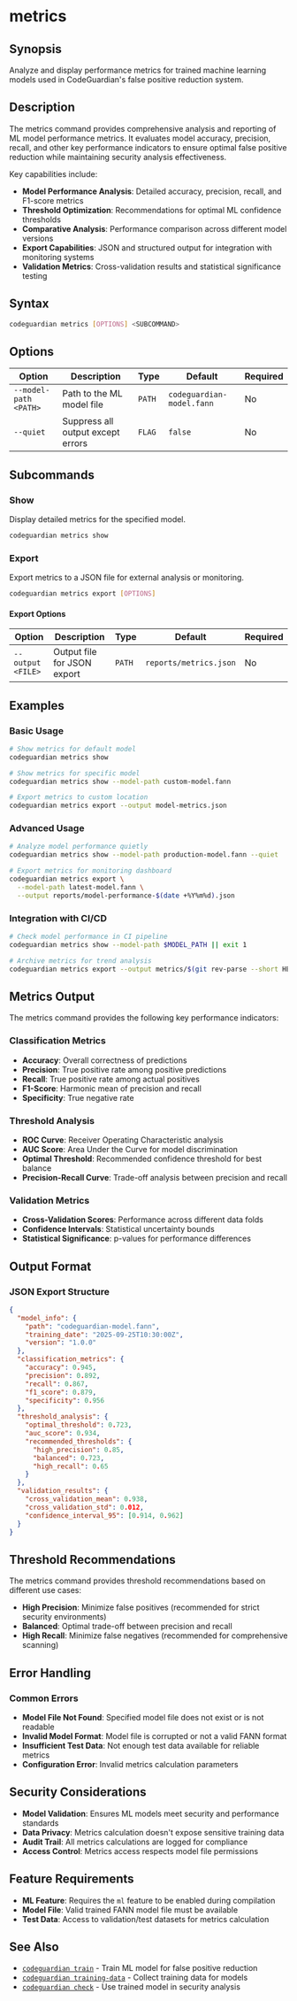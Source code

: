 # metrics

## Synopsis
Analyze and display performance metrics for trained machine learning models used in CodeGuardian's false positive reduction system.

## Description
The metrics command provides comprehensive analysis and reporting of ML model performance metrics. It evaluates model accuracy, precision, recall, and other key performance indicators to ensure optimal false positive reduction while maintaining security analysis effectiveness.

Key capabilities include:
- **Model Performance Analysis**: Detailed accuracy, precision, recall, and F1-score metrics
- **Threshold Optimization**: Recommendations for optimal ML confidence thresholds
- **Comparative Analysis**: Performance comparison across different model versions
- **Export Capabilities**: JSON and structured output for integration with monitoring systems
- **Validation Metrics**: Cross-validation results and statistical significance testing

## Syntax
```bash
codeguardian metrics [OPTIONS] <SUBCOMMAND>
```

## Options
| Option | Description | Type | Default | Required |
|--------|-------------|------|---------|----------|
| `--model-path <PATH>` | Path to the ML model file | `PATH` | `codeguardian-model.fann` | No |
| `--quiet` | Suppress all output except errors | `FLAG` | `false` | No |

## Subcommands

### Show
Display detailed metrics for the specified model.

```bash
codeguardian metrics show
```

### Export
Export metrics to a JSON file for external analysis or monitoring.

```bash
codeguardian metrics export [OPTIONS]
```

#### Export Options
| Option | Description | Type | Default | Required |
|--------|-------------|------|---------|----------|
| `--output <FILE>` | Output file for JSON export | `PATH` | `reports/metrics.json` | No |

## Examples

### Basic Usage
```bash
# Show metrics for default model
codeguardian metrics show

# Show metrics for specific model
codeguardian metrics show --model-path custom-model.fann

# Export metrics to custom location
codeguardian metrics export --output model-metrics.json
```

### Advanced Usage
```bash
# Analyze model performance quietly
codeguardian metrics show --model-path production-model.fann --quiet

# Export metrics for monitoring dashboard
codeguardian metrics export \
  --model-path latest-model.fann \
  --output reports/model-performance-$(date +%Y%m%d).json
```

### Integration with CI/CD
```bash
# Check model performance in CI pipeline
codeguardian metrics show --model-path $MODEL_PATH || exit 1

# Archive metrics for trend analysis
codeguardian metrics export --output metrics/$(git rev-parse --short HEAD).json
```

## Metrics Output

The metrics command provides the following key performance indicators:

### Classification Metrics
- **Accuracy**: Overall correctness of predictions
- **Precision**: True positive rate among positive predictions
- **Recall**: True positive rate among actual positives
- **F1-Score**: Harmonic mean of precision and recall
- **Specificity**: True negative rate

### Threshold Analysis
- **ROC Curve**: Receiver Operating Characteristic analysis
- **AUC Score**: Area Under the Curve for model discrimination
- **Optimal Threshold**: Recommended confidence threshold for best balance
- **Precision-Recall Curve**: Trade-off analysis between precision and recall

### Validation Metrics
- **Cross-Validation Scores**: Performance across different data folds
- **Confidence Intervals**: Statistical uncertainty bounds
- **Statistical Significance**: p-values for performance differences

## Output Format

### JSON Export Structure
```json
{
  "model_info": {
    "path": "codeguardian-model.fann",
    "training_date": "2025-09-25T10:30:00Z",
    "version": "1.0.0"
  },
  "classification_metrics": {
    "accuracy": 0.945,
    "precision": 0.892,
    "recall": 0.867,
    "f1_score": 0.879,
    "specificity": 0.956
  },
  "threshold_analysis": {
    "optimal_threshold": 0.723,
    "auc_score": 0.934,
    "recommended_thresholds": {
      "high_precision": 0.85,
      "balanced": 0.723,
      "high_recall": 0.65
    }
  },
  "validation_results": {
    "cross_validation_mean": 0.938,
    "cross_validation_std": 0.012,
    "confidence_interval_95": [0.914, 0.962]
  }
}
```

## Threshold Recommendations

The metrics command provides threshold recommendations based on different use cases:

- **High Precision**: Minimize false positives (recommended for strict security environments)
- **Balanced**: Optimal trade-off between precision and recall
- **High Recall**: Minimize false negatives (recommended for comprehensive scanning)

## Error Handling

### Common Errors
- **Model File Not Found**: Specified model file does not exist or is not readable
- **Invalid Model Format**: Model file is corrupted or not a valid FANN format
- **Insufficient Test Data**: Not enough test data available for reliable metrics
- **Configuration Error**: Invalid metrics calculation parameters

## Security Considerations
- **Model Validation**: Ensures ML models meet security and performance standards
- **Data Privacy**: Metrics calculation doesn't expose sensitive training data
- **Audit Trail**: All metrics calculations are logged for compliance
- **Access Control**: Metrics access respects model file permissions

## Feature Requirements
- **ML Feature**: Requires the `ml` feature to be enabled during compilation
- **Model File**: Valid trained FANN model file must be available
- **Test Data**: Access to validation/test datasets for metrics calculation

## See Also
- [`codeguardian train`](train.md) - Train ML model for false positive reduction
- [`codeguardian training-data`](training-data.md) - Collect training data for models
- [`codeguardian check`](check.md) - Use trained model in security analysis